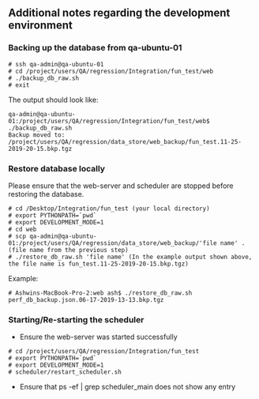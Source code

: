 ## Additional notes regarding the development environment

### Backing up the database from qa-ubuntu-01
~~~~
# ssh qa-admin@qa-ubuntu-01
# cd /project/users/QA/regression/Integration/fun_test/web
# ./backup_db_raw.sh
# exit
~~~~
The output should look like:
~~~~
qa-admin@qa-ubuntu-01:/project/users/QA/regression/Integration/fun_test/web$ ./backup_db_raw.sh
Backup moved to: /project/users/QA/regression/data_store/web_backup/fun_test.11-25-2019-20-15.bkp.tgz
~~~~

### Restore database locally
Please ensure that the web-server and scheduler are stopped before restoring the database.
~~~~
# cd /Desktop/Integration/fun_test (your local directory)
# export PYTHONPATH=`pwd`
# export DEVELOPMENT_MODE=1
# cd web
# scp qa-admin@qa-ubuntu-01:/project/users/QA/regression/data_store/web_backup/'file name' . (file name from the previous step)
# ./restore_db_raw.sh 'file name' (In the example output shown above, the file name is fun_test.11-25-2019-20-15.bkp.tgz)
~~~~
Example:
~~~~
# Ashwins-MacBook-Pro-2:web ash$ ./restore_db_raw.sh perf_db_backup.json.06-17-2019-13-13.bkp.tgz
~~~~


### Starting/Re-starting the scheduler
- Ensure the web-server was started successfully
~~~~
# cd /project/users/QA/regression/Integration/fun_test
# export PYTHONPATH=`pwd`
# export DEVELOPMENT_MODE=1
# scheduler/restart_scheduler.sh
~~~~
- Ensure that ps -ef | grep scheduler_main does not show any entry

